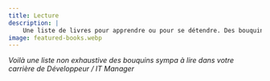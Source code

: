 ```yaml
---
title: Lecture
description: |
    Une liste de livres pour apprendre ou pour se détendre. Des bouquins sur le développement ou sur le management, sur la société ou simplement des histoires.
image: featured-books.webp
---
```

*Voilà une liste non exhaustive des bouquins sympa à lire dans votre carrière de Développeur / IT Manager*